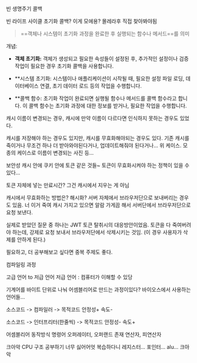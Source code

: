 빈 생명주기 콜백

빈 라이프 사이클
초기화 콜백? 이게 모에용?
몰레라후 직접 찾아봐야됨
> ==객체나 시스템이 초기화 과정을 완료한 후 실행되는 함수나 메서드==를 의미

개념:
- **객체 초기화:**
    객체가 생성되고 필요한 속성들이 설정된 후, 추가적인 설정이나 검증 작업이 필요한 경우 초기화 콜백을 사용합니다.
    
- **시스템 초기화:
    시스템이나 애플리케이션이 시작될 때, 필요한 설정 파일 로딩, 데이터베이스 연결, 초기 데이터 로드 등의 작업을 수행합니다.
    
- **콜백 함수:
    초기화 작업이 완료되면 실행될 함수나 메서드를 콜백 함수라고 합니다. 이 콜백 함수는 초기화 과정에 대한 정보를 받거나, 필요한 작업을 수행합니다.


캐시
이름이 변경되는 경우, 캐시에 만약 이름이 다르다면 인식하지 못하는 경우도 있었다.

캐시를 저장해야 하는 경우도 있지만, 캐시를 무효화해야되는 경우도 있다.
기존 캐시를 죽이거나 무조건 하나 더 받아와야된다거나, 업데이트해줘야 된다거나...
위 케이스. 모종의 케이스로 이름이 변경되는 사진 등...

보안성
캐시 안에 쿠키 안에 토큰 같은 것들~
토큰이 무효화시켜야 하는 정책이 있을 수 있다...

토큰 자체에 넣는 만료시간? 그건 캐시에서 지우는 게 아님

캐시에서 무효화하는 방법은?
해시화?
서버 자체에서 브라우저단으로 보내버리는 경우도 있음.
너 이거 죽여
캐시 가지고 있으면 알람 가게끔 해서 서버단에서 브라우저단으로 요청 보낸다.

실제로 받았던 질문 중 하나는 JWT 토큰 탈취시의 대응방안이었음.
토큰을 다 죽여버려야 하는데, 강제로 요청 보내서 브라우저단에서 삭제시키는 것임. (이 경우 사용자가 삭제를 안하게 된다.)

필요하고, 더 공부해보고 싶다면 중복 주제도 좋다.


컴파일링 과정

고급 언어 to 저급 언어
저급 언어 : 컴퓨터가 이해할 수 있당

기계어를 바이트 단위로 나눠 어셈블리어로 만드는 과정이있다?
바이오스에서 사용하는 언어들...

소스코드 -> 컴파일러 -> 목적코드
안정성+
속도-

소스코드 -> 인터프리터(한줄씩) -> 목적코드
안정성-
속도+


어셈블리어 동작방식
명령어
오퍼레이터, 오퍼랜드 존재
연산자, 피연산자

크아악 CPU 구조 공부하기 너무 싫어어엇
복습하다니
레지스터... 포인터... alu... 크아악


